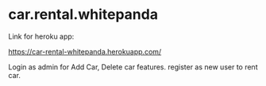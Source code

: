# car.rental.whitepanda

Link for heroku app: 

https://car-rental-whitepanda.herokuapp.com/

Login as admin for Add Car, Delete car features.
register as new user to rent car.
